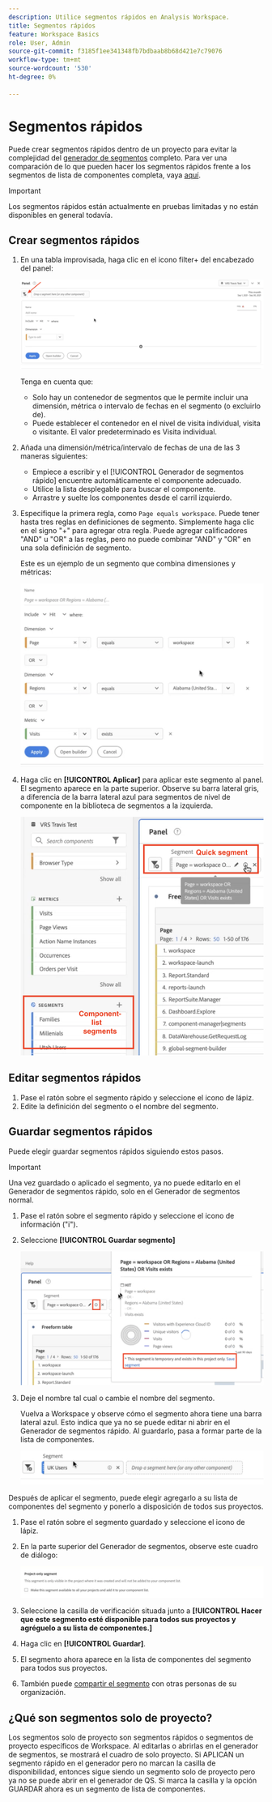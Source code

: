 ```yaml
---
description: Utilice segmentos rápidos en Analysis Workspace.
title: Segmentos rápidos
feature: Workspace Basics
role: User, Admin
source-git-commit: f3185f1ee341348fb7bdbaab8b68d421e7c79076
workflow-type: tm+mt
source-wordcount: '530'
ht-degree: 0%

---
```



# Segmentos rápidos

Puede crear segmentos rápidos dentro de un proyecto para evitar la complejidad del [generador de segmentos](/help/components/segmentation/segmentation-workflow/seg-build.md) completo. Para ver una comparación de lo que pueden hacer los segmentos rápidos frente a los segmentos de lista de componentes completa, vaya [aquí](/help/analyze/analysis-workspace/components/segments/t-freeform-project-segment.md).

>[!IMPORTANT]
> Los segmentos rápidos están actualmente en pruebas limitadas y no están disponibles en general todavía.

## Crear segmentos rápidos

1. En una tabla improvisada, haga clic en el icono filter+ del encabezado del panel:

   ![](assets/quick-seg1.png)

   Tenga en cuenta que:

   - Solo hay un contenedor de segmentos que le permite incluir una dimensión, métrica o intervalo de fechas en el segmento (o excluirlo de).
   - Puede establecer el contenedor en el nivel de visita individual, visita o visitante. El valor predeterminado es Visita individual.

1. Añada una dimensión/métrica/intervalo de fechas de una de las 3 maneras siguientes:

   - Empiece a escribir y el [!UICONTROL Generador de segmentos rápido] encuentre automáticamente el componente adecuado.
   - Utilice la lista desplegable para buscar el componente.
   - Arrastre y suelte los componentes desde el carril izquierdo.

1. Especifique la primera regla, como `Page equals workspace`. Puede tener hasta tres reglas en definiciones de segmento. Simplemente haga clic en el signo &quot;+&quot; para agregar otra regla. Puede agregar calificadores &quot;AND&quot; u &quot;OR&quot; a las reglas, pero no puede combinar &quot;AND&quot; y &quot;OR&quot; en una sola definición de segmento.

   Este es un ejemplo de un segmento que combina dimensiones y métricas:

   ![](assets/quick-seg2.png)

1. Haga clic en **[!UICONTROL Aplicar]** para aplicar este segmento al panel.
El segmento aparece en la parte superior. Observe su barra lateral gris, a diferencia de la barra lateral azul para segmentos de nivel de componente en la biblioteca de segmentos a la izquierda.

   ![](assets/quick-seg3.png)

## Editar segmentos rápidos

1. Pase el ratón sobre el segmento rápido y seleccione el icono de lápiz.
1. Edite la definición del segmento o el nombre del segmento.

## Guardar segmentos rápidos

Puede elegir guardar segmentos rápidos siguiendo estos pasos.

>[!IMPORTANT]
>Una vez guardado o aplicado el segmento, ya no puede editarlo en el Generador de segmentos rápido, solo en el Generador de segmentos normal.

1. Pase el ratón sobre el segmento rápido y seleccione el icono de información (&quot;i&quot;).
1. Seleccione **[!UICONTROL Guardar segmento]**

   ![](assets/save-quick-seg.png)

1. Deje el nombre tal cual o cambie el nombre del segmento.

   Vuelva a Workspace y observe cómo el segmento ahora tiene una barra lateral azul. Esto indica que ya no se puede editar ni abrir en el Generador de segmentos rápido. Al guardarlo, pasa a formar parte de la lista de componentes.

   ![](assets/quick-seg4.png)

Después de aplicar el segmento, puede elegir agregarlo a su lista de componentes del segmento y ponerlo a disposición de todos sus proyectos.

1. Pase el ratón sobre el segmento guardado y seleccione el icono de lápiz.

1. En la parte superior del Generador de segmentos, observe este cuadro de diálogo:

   ![](assets/project-only.png)

1. Seleccione la casilla de verificación situada junto a **[!UICONTROL Hacer que este segmento esté disponible para todos sus proyectos y agréguelo a su lista de componentes.]**
1. Haga clic en **[!UICONTROL Guardar]**.
1. El segmento ahora aparece en la lista de componentes del segmento para todos sus proyectos.
1. También puede [compartir el segmento](/help/components/segmentation/segmentation-workflow/t-seg-share.md) con otras personas de su organización.

## ¿Qué son segmentos solo de proyecto?

Los segmentos solo de proyecto son segmentos rápidos o segmentos de proyecto específicos de Workspace. Al editarlas o abrirlas en el generador de segmentos, se mostrará el cuadro de solo proyecto. Si APLICAN un segmento rápido en el generador pero no marcan la casilla de disponibilidad, entonces sigue siendo un segmento solo de proyecto pero ya no se puede abrir en el generador de QS. Si marca la casilla y la opción GUARDAR ahora es un segmento de lista de componentes.
